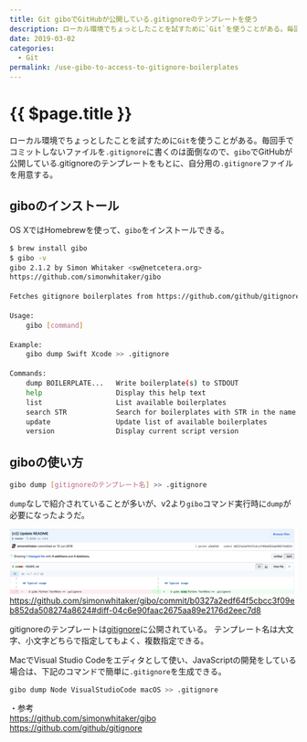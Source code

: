 ```yaml
---
title: Git giboでGitHubが公開している.gitignoreのテンプレートを使う
description: ローカル環境でちょっとしたことを試すために`Git`を使うことがある。毎回手でコミットしないファイルを`.gitignore`に書くのは面倒なので、`gibo`でGitHubが公開している.gitignoreのテンプレートをもとに、自分用の`.gitignore`ファイルを用意する。
date: 2019-03-02
categories:
  - Git
permalink: /use-gibo-to-access-to-gitignore-boilerplates
---
```


# {{ $page.title }}

<PostMeta/>

ローカル環境でちょっとしたことを試すために`Git`を使うことがある。毎回手でコミットしないファイルを`.gitignore`に書くのは面倒なので、`gibo`でGitHubが公開している.gitignoreのテンプレートをもとに、自分用の`.gitignore`ファイルを用意する。

## giboのインストール
OS XではHomebrewを使って、`gibo`をインストールできる。

``` sh
$ brew install gibo
$ gibo -v
gibo 2.1.2 by Simon Whitaker <sw@netcetera.org>
https://github.com/simonwhitaker/gibo

Fetches gitignore boilerplates from https://github.com/github/gitignore

Usage:
    gibo [command]

Example:
    gibo dump Swift Xcode >> .gitignore

Commands:
    dump BOILERPLATE...   Write boilerplate(s) to STDOUT
    help                  Display this help text
    list                  List available boilerplates
    search STR            Search for boilerplates with STR in the name
    update                Update list of available boilerplates
    version               Display current script version
```

## giboの使い方
``` sh
gibo dump [gitignoreのテンプレート名] >> .gitignore
```

`dump`なしで紹介されていることが多いが、v2より`gibo`コマンド実行時に`dump`が必要になったようだ。

![gibo readme](./gibo-readme.png)
https://github.com/simonwhitaker/gibo/commit/b0327a2edf64f5cbcc3f09eb852da508274a8624#diff-04c6e90faac2675aa89e2176d2eec7d8

gitignoreのテンプレートは[gitignore](https://github.com/github/gitignore)に公開されている。
テンプレート名は大文字、小文字どちらで指定してもよく、複数指定できる。  

MacでVisual Studio Codeをエディタとして使い、JavaScriptの開発をしている場合は、下記のコマンドで簡単に`.gitignore`を生成できる。
``` sh
gibo dump Node VisualStudioCode macOS >> .gitignore
```



・参考  
https://github.com/simonwhitaker/gibo  
https://github.com/github/gitignore  

